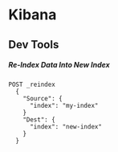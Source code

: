 # Kibana

## Dev Tools

##### Re-Index Data Into New Index
```
POST _reindex
  {
    "Source": {
      "index": "my-index"
    }
    "Dest": {
      "index": "new-index"
    }
  }
```
